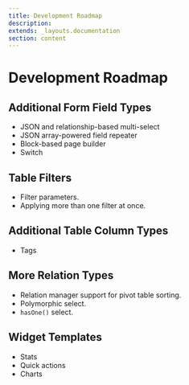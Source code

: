 ```yaml
---
title: Development Roadmap
description:
extends: _layouts.documentation
section: content
---
```


# Development Roadmap

## Additional Form Field Types

- JSON and relationship-based multi-select
- JSON array-powered field repeater
- Block-based page builder
- Switch

## Table Filters

- Filter parameters.
- Applying more than one filter at once.

## Additional Table Column Types

- Tags

## More Relation Types

- Relation manager support for pivot table sorting.
- Polymorphic select.
- `hasOne()` select.

## Widget Templates

- Stats
- Quick actions
- Charts